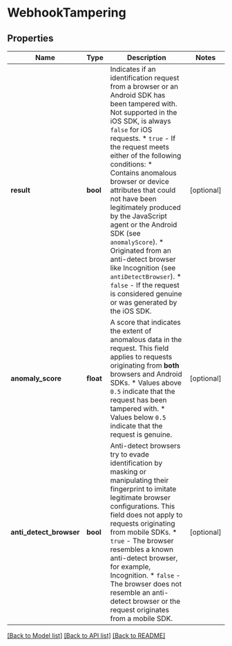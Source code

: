 # WebhookTampering

## Properties
Name | Type | Description | Notes
------------ | ------------- | ------------- | -------------
**result** | **bool** | Indicates if an identification request from a browser or an Android SDK has been tampered with. Not supported in the iOS SDK, is always `false` for iOS requests.   * `true` - If the request meets either of the following conditions:     * Contains anomalous browser or device attributes that could not have been legitimately produced by the JavaScript agent or the Android SDK (see `anomalyScore`).     * Originated from an anti-detect browser like Incognition (see `antiDetectBrowser`).   * `false` - If the request is considered genuine or was generated by the iOS SDK.  | [optional] 
**anomaly_score** | **float** | A score that indicates the extent of anomalous data in the request. This field applies to requests originating from **both** browsers and Android SDKs.    * Values above `0.5` indicate that the request has been tampered with.   * Values below `0.5` indicate that the request is genuine.  | [optional] 
**anti_detect_browser** | **bool** | Anti-detect browsers try to evade identification by masking or manipulating their fingerprint to imitate legitimate browser configurations. This field does not apply to requests originating from mobile SDKs.   * `true` - The browser resembles a known anti-detect browser, for example, Incognition.   * `false` - The browser does not resemble an anti-detect browser or the request originates from a mobile SDK.  | [optional] 

[[Back to Model list]](../README.md#documentation-for-models) [[Back to API list]](../README.md#documentation-for-api-endpoints) [[Back to README]](../README.md)

